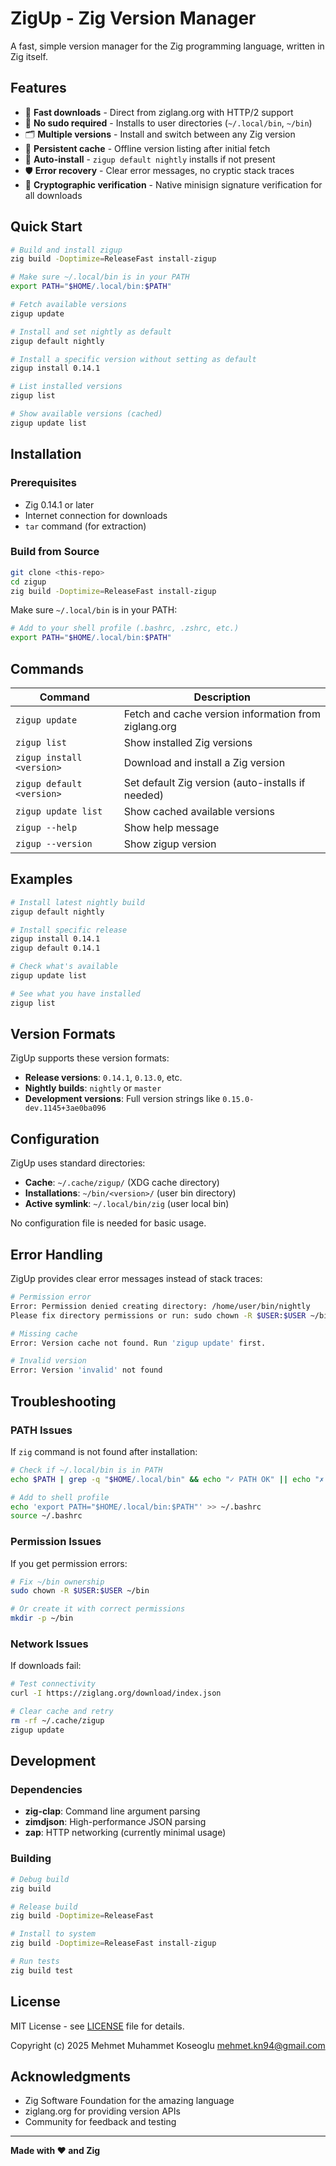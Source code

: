 # ZigUp - Zig Version Manager

A fast, simple version manager for the Zig programming language, written in Zig itself.

## Features

- 🚀 **Fast downloads** - Direct from ziglang.org with HTTP/2 support
- 🔧 **No sudo required** - Installs to user directories (`~/.local/bin`, `~/bin`)
- 🗂️ **Multiple versions** - Install and switch between any Zig version
- 💾 **Persistent cache** - Offline version listing after initial fetch
- 🎯 **Auto-install** - `zigup default nightly` installs if not present
- 🛡️ **Error recovery** - Clear error messages, no cryptic stack traces
- 🔐 **Cryptographic verification** - Native minisign signature verification for all downloads

## Quick Start

```bash
# Build and install zigup
zig build -Doptimize=ReleaseFast install-zigup

# Make sure ~/.local/bin is in your PATH
export PATH="$HOME/.local/bin:$PATH"

# Fetch available versions
zigup update

# Install and set nightly as default
zigup default nightly

# Install a specific version without setting as default
zigup install 0.14.1

# List installed versions
zigup list

# Show available versions (cached)
zigup update list
```

## Installation

### Prerequisites
- Zig 0.14.1 or later
- Internet connection for downloads
- `tar` command (for extraction)

### Build from Source
```bash
git clone <this-repo>
cd zigup
zig build -Doptimize=ReleaseFast install-zigup
```

Make sure `~/.local/bin` is in your PATH:
```bash
# Add to your shell profile (.bashrc, .zshrc, etc.)
export PATH="$HOME/.local/bin:$PATH"
```

## Commands

| Command | Description |
|---------|-------------|
| `zigup update` | Fetch and cache version information from ziglang.org |
| `zigup list` | Show installed Zig versions |
| `zigup install <version>` | Download and install a Zig version |
| `zigup default <version>` | Set default Zig version (auto-installs if needed) |
| `zigup update list` | Show cached available versions |
| `zigup --help` | Show help message |
| `zigup --version` | Show zigup version |

## Examples

```bash
# Install latest nightly build
zigup default nightly

# Install specific release
zigup install 0.14.1
zigup default 0.14.1

# Check what's available
zigup update list

# See what you have installed
zigup list
```

## Version Formats

ZigUp supports these version formats:

- **Release versions**: `0.14.1`, `0.13.0`, etc.
- **Nightly builds**: `nightly` or `master`
- **Development versions**: Full version strings like `0.15.0-dev.1145+3ae0ba096`

## Configuration

ZigUp uses standard directories:
- **Cache**: `~/.cache/zigup/` (XDG cache directory)
- **Installations**: `~/bin/<version>/` (user bin directory)  
- **Active symlink**: `~/.local/bin/zig` (user local bin)

No configuration file is needed for basic usage.

## Error Handling

ZigUp provides clear error messages instead of stack traces:

```bash
# Permission error
Error: Permission denied creating directory: /home/user/bin/nightly
Please fix directory permissions or run: sudo chown -R $USER:$USER ~/bin

# Missing cache
Error: Version cache not found. Run 'zigup update' first.

# Invalid version
Error: Version 'invalid' not found
```

## Troubleshooting

### PATH Issues
If `zig` command is not found after installation:
```bash
# Check if ~/.local/bin is in PATH
echo $PATH | grep -q "$HOME/.local/bin" && echo "✓ PATH OK" || echo "✗ Add ~/.local/bin to PATH"

# Add to shell profile
echo 'export PATH="$HOME/.local/bin:$PATH"' >> ~/.bashrc
source ~/.bashrc
```

### Permission Issues
If you get permission errors:
```bash
# Fix ~/bin ownership
sudo chown -R $USER:$USER ~/bin

# Or create it with correct permissions
mkdir -p ~/bin
```

### Network Issues
If downloads fail:
```bash
# Test connectivity
curl -I https://ziglang.org/download/index.json

# Clear cache and retry
rm -rf ~/.cache/zigup
zigup update
```

## Development

### Dependencies
- **zig-clap**: Command line argument parsing
- **zimdjson**: High-performance JSON parsing  
- **zap**: HTTP networking (currently minimal usage)

### Building
```bash
# Debug build
zig build

# Release build  
zig build -Doptimize=ReleaseFast

# Install to system
zig build -Doptimize=ReleaseFast install-zigup

# Run tests
zig build test
```

## License

MIT License - see [LICENSE](LICENSE) file for details.

Copyright (c) 2025 Mehmet Muhammet Koseoglu <mehmet.kn94@gmail.com>

## Acknowledgments

- Zig Software Foundation for the amazing language
- ziglang.org for providing version APIs
- Community for feedback and testing

---

**Made with ❤️ and Zig**